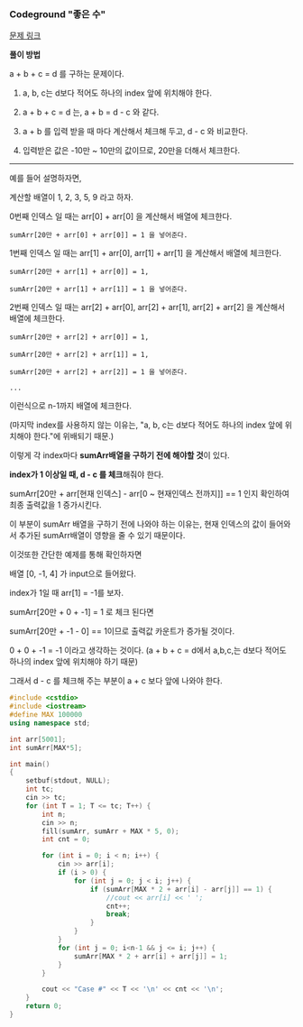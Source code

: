 ### Codeground "좋은 수"
[문제 링크](https://www.codeground.org/practice/practiceProbView.do)



**풀이 방법**

a + b + c = d 를 구하는 문제이다.

1.  a, b, c는 d보다 적어도 하나의 index 앞에 위치해야 한다.

2. a + b + c = d 는, a + b = d - c 와 같다.

3. a + b 를 입력 받을 때 마다 계산해서 체크해 두고, d - c 와 비교한다. 

4. 입력받은 값은 -10만 ~ 10만의 값이므로, 20만을 더해서 체크한다.

    


----------
예를 들어 설명하자면, 

계산할 배열이 1, 2, 3, 5, 9 라고 하자.

0번째 인덱스 일 때는 arr[0] + arr[0] 을 계산해서 배열에 체크한다.

    sumArr[20만 + arr[0] + arr[0]] = 1 을 넣어준다.

1번째 인덱스 일 때는 arr[1] + arr[0], arr[1] + arr[1] 을 계산해서 배열에 체크한다.

    sumArr[20만 + arr[1] + arr[0]] = 1, 

    sumArr[20만 + arr[1] + arr[1]] = 1 을 넣어준다.

2번째 인덱스 일 때는 arr[2] + arr[0], arr[2] + arr[1], arr[2] + arr[2] 을 계산해서 배열에 체크한다.

    sumArr[20만 + arr[2] + arr[0]] = 1, 

    sumArr[20만 + arr[2] + arr[1]] = 1,

    sumArr[20만 + arr[2] + arr[2]] = 1 을 넣어준다.

    ...

이런식으로 n-1까지 배열에 체크한다. 

(마지막 index를 사용하지 않는 이유는, "a, b, c는 d보다 적어도 하나의 index 앞에 위치해야 한다."에 위배되기 때문.)

이렇게 각 index마다 **sumArr배열을 구하기 전에 해야할 것**이 있다.

**index가 1 이상일 때, d - c 를 체크**해줘야 한다.

sumArr[20만 + arr[현재 인덱스] - arr[0 ~ 현재인덱스 전까지]] == 1 인지 확인하여 최종 출력값을 1 증가시킨다.

이 부분이 sumArr 배열을 구하기 전에 나와야 하는 이유는, 현재 인덱스의 값이 들어와서 추가된 sumArr배열이 영향을 줄 수 있기 때문이다.

이것또한 간단한 예제를 통해 확인하자면 

배열 [0, -1, 4] 가 input으로 들어왔다. 

index가 1일 때 arr[1] = -1를 보자.

sumArr[20만 + 0 + -1] = 1 로 체크 된다면

sumArr[20만 + -1 - 0] == 1이므로 출력값 카운트가 증가될 것이다.

0 + 0 + -1 = -1 이라고 생각하는 것이다. (a + b + c = d에서 a,b,c,는 d보다 적어도 하나의 index 앞에 위치해야 하기 때문)

그래서 d - c 를 체크해 주는 부분이 a + c 보다 앞에 나와야 한다.

```cpp
#include <cstdio>
#include <iostream>
#define MAX 100000
using namespace std;

int arr[5001];
int sumArr[MAX*5];

int main()
{
	setbuf(stdout, NULL);
	int tc;
	cin >> tc;
	for (int T = 1; T <= tc; T++) {
		int n;
		cin >> n;
		fill(sumArr, sumArr + MAX * 5, 0);
		int cnt = 0;

		for (int i = 0; i < n; i++) {
			cin >> arr[i];
			if (i > 0) {
				for (int j = 0; j < i; j++) {
					if (sumArr[MAX * 2 + arr[i] - arr[j]] == 1) {
						//cout << arr[i] << ' ';
						cnt++;
						break;
					}
				}
			}
			for (int j = 0; i<n-1 && j <= i; j++) {
				sumArr[MAX * 2 + arr[i] + arr[j]] = 1;
			}
		}

		cout << "Case #" << T << '\n' << cnt << '\n';
	}
	return 0;
}
```
